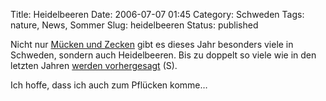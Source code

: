 Title: Heidelbeeren
Date: 2006-07-07 01:45
Category: Schweden
Tags: nature, News, Sommer
Slug: heidelbeeren
Status: published

Nicht nur [Mücken und
Zecken](http://www.fiket.de/2006/06/26/das-jahr-der-muecke/) gibt es
dieses Jahr besonders viele in Schweden, sondern auch Heidelbeeren. Bis
zu doppelt so viele wie in den letzten Jahren [werden
vorhergesagt](http://www.sr.se/Ekot/artikel.asp?artikel=894187) (S).

Ich hoffe, dass ich auch zum Pflücken komme…

